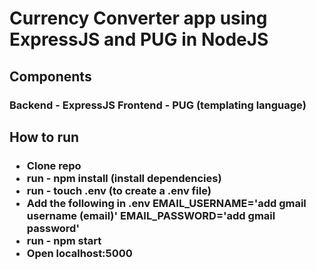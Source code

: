 <h1>
Currency Converter app using ExpressJS and PUG in NodeJS
</h1>

<h2>
Components
</h2>
<h3>
Backend - ExpressJS
Frontend - PUG (templating language)
</h3>

<h2>
How to run
</h2>
<h3>
<ul>
<li>
    Clone repo 
</li>
<li>
    run - npm install (install dependencies)
</li>
<li>
    run - touch .env (to create a .env file)
</li>
<li>
    Add the following in .env
    <b>EMAIL_USERNAME='add gmail username (email)'</b>
    <b>EMAIL_PASSWORD='add gmail password'</b>
</li>
<li>
    run - npm start 
</li>
<li>
    Open localhost:5000
</li>
</ul>
</h3>
